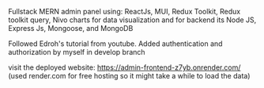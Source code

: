 
Fullstack MERN admin panel using: ReactJs, MUI, Redux Toolkit, Redux toolkit query, Nivo charts for data visualization
and for backend its Node JS, Express Js, Mongoose, and MongoDB

Followed Edroh's tutorial from youtube. 
Added authentication and authorization by myself in develop branch

visit the deployed website: https://admin-frontend-z7yb.onrender.com/
(used render.com for free hosting so it might take a while to load the data)

